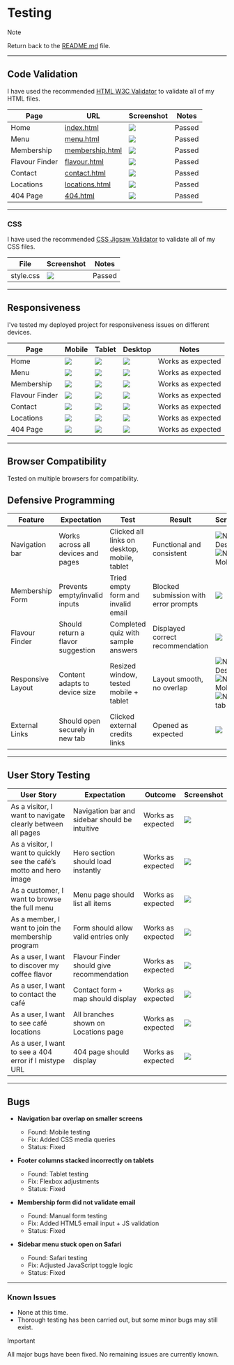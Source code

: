 # Testing

> [!NOTE]
> Return back to the [README.md](README.md) file.

---

## Code Validation

I have used the recommended [HTML W3C Validator](https://validator.w3.org) to validate all of my HTML files.

| Page | URL | Screenshot | Notes |
| --- | --- | --- | --- |
| Home | [index.html](https://md-minhazul-alam.github.io/Second-Project) | ![](/assets/image/testing/html-validate-home.png) | Passed |
| Menu | [menu.html](https://md-minhazul-alam.github.io/Second-Project/menu) | ![](/assets/image/testing/html-validate-menu.png) | Passed |
| Membership | [membership.html](https://md-minhazul-alam.github.io/Second-Project/membership) | ![](/assets/image/testing/html-validate-membership.png) | Passed |
| Flavour Finder | [flavour.html](https://md-minhazul-alam.github.io/Second-Project/flavour) | ![](/assets/image/testing/html-validate-flavour.png) | Passed |
| Contact | [contact.html](https://md-minhazul-alam.github.io/Second-Project/contact) | ![](/assets/image/testing/html-validate-contact.png) | Passed |
| Locations | [locations.html](https://md-minhazul-alam.github.io/Second-Project/locations) | ![](/assets/image/testing/html-validate-locations.png) | Passed |
| 404 Page | [404.html](https://md-minhazul-alam.github.io/Second-Project/404) | ![](/assets/image/testing/html-validate-404.png) | Passed |

---

### CSS

I have used the recommended [CSS Jigsaw Validator](https://jigsaw.w3.org/css-validator) to validate all of my CSS files.

| File | Screenshot | Notes |
| --- | --- | --- |
| style.css | ![](/assets/image/testing/css-validate-style.png) | Passed |

---
## Responsiveness

I've tested my deployed project for responsiveness issues on different devices.

| Page | Mobile | Tablet | Desktop | Notes |
| --- | --- | --- | --- | --- |
| Home | ![](/assets/image/screenshot/home-mob.png) | ![](/assets/image/screenshot/home-tab.png) | ![](/assets/image/screenshot/home-desk.png) | Works as expected |
| Menu | ![](/assets/image/screenshot/menu-mob.png) | ![](/assets/image/screenshot/menu-tab.png) | ![](/assets/image/screenshot/menu-desk.png) | Works as expected |
| Membership | ![](/assets/image/screenshot/membership-mob.png) | ![](/assets/image/screenshot/membership-tab.png) | ![](/assets/image/screenshot/membership-desk.png) | Works as expected |
| Flavour Finder | ![](/assets/image/screenshot/flavour-mob.png) | ![](/assets/image/screenshot/flavour-tab.png) | ![](/assets/image/screenshot/flavour-desk.png) | Works as expected |
| Contact | ![](/assets/image/screenshot/contact-mob.png) | ![](/assets/image/screenshot/contact-tab.png) | ![](/assets/image/screenshot/contact-desk.png) | Works as expected |
| Locations | ![](/assets/image/screenshot/location-mob.png) | ![](/assets/image/screenshot/location-tab.png) | ![](/assets/image/screenshot/location-desk.png) | Works as expected |
| 404 Page | ![](/assets/image/screenshot/404-mob.png) | ![](/assets/image/screenshot/404-tab.png) | ![](/assets/image/screenshot/404-desk.png) | Works as expected |

---

## Browser Compatibility

Tested on multiple browsers for compatibility.



## Defensive Programming

| Feature | Expectation | Test | Result | Screenshot |
| --- | --- | --- | --- | --- |
| Navigation bar | Works across all devices and pages | Clicked all links on desktop, mobile, tablet | Functional and consistent | ![Navbar Desktop](/assets/image/screenshot/navbar-desktop.png) ![Navbar Mobile](/assets/image/screenshot/navbar-mobile.png) |
| Membership Form | Prevents empty/invalid inputs | Tried empty form and invalid email | Blocked submission with error prompts | ![](/assets/image/testing/form-validate.png) |
| Flavour Finder | Should return a flavor suggestion | Completed quiz with sample answers | Displayed correct recommendation | ![](/assets/image/testing/flavour-test.png) |
| Responsive Layout | Content adapts to device size | Resized window, tested mobile + tablet | Layout smooth, no overlap | ![Navbar Desktop](/assets/image/screenshot/home-desk.png) ![Navbar Mob](/assets/image/screenshot/home-mob.png) ![Navbar tab](/assets/image/screenshot/home-tab.png) |
| External Links | Should open securely in new tab | Clicked external credits links | Opened as expected | ![](/assets/image/testing/external-link.png) |

---

## User Story Testing

| User Story | Expectation | Outcome | Screenshot |
| --- | --- | --- | --- |
| As a visitor, I want to navigate clearly between all pages | Navigation bar and sidebar should be intuitive | Works as expected | ![](/assets/image/screenshot/navbar-desktop.png) |
| As a visitor, I want to quickly see the café’s motto and hero image | Hero section should load instantly | Works as expected | ![](/assets/image/screenshot/hero.png) |
| As a customer, I want to browse the full menu | Menu page should list all items | Works as expected | ![](/assets/image/screenshot/menu-desk.png) |
| As a member, I want to join the membership program | Form should allow valid entries only | Works as expected | ![](/assets/image/screenshot/membership-desk.png) |
| As a user, I want to discover my coffee flavor | Flavour Finder should give recommendation | Works as expected | ![](/assets/image/screenshot/flavour-desk.png) |
| As a user, I want to contact the café | Contact form + map should display | Works as expected | ![](/assets/image/screenshot/contact-desk.png) |
| As a user, I want to see café locations | All branches shown on Locations page | Works as expected | ![](/assets/image/screenshot/location-desk.png) |
| As a user, I want to see a 404 error if I mistype URL | 404 page should display | Works as expected | ![](/assets/image/screenshot/404-desk.png) |

---

## Bugs

- **Navigation bar overlap on smaller screens**  
  - Found: Mobile testing  
  - Fix: Added CSS media queries  
  - Status: Fixed  

- **Footer columns stacked incorrectly on tablets**  
  - Found: Tablet testing  
  - Fix: Flexbox adjustments  
  - Status: Fixed  

- **Membership form did not validate email**  
  - Found: Manual form testing  
  - Fix: Added HTML5 email input + JS validation  
  - Status: Fixed  

- **Sidebar menu stuck open on Safari**  
  - Found: Safari testing  
  - Fix: Adjusted JavaScript toggle logic  
  - Status: Fixed  

---

### Known Issues
- None at this time.  
- Thorough testing has been carried out, but some minor bugs may still exist.

> [!IMPORTANT]
> All major bugs have been fixed. No remaining issues are currently known.

